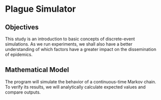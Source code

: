 # Plague Simulator
## Objectives
This study is an introduction to basic concepts of discrete-event simulations. As we run experiments, we shall also have a better understanding of which factors have a greater impact on the dissemination of epidemics.

## Mathematical Model
The program will simulate the behavior of a continuous-time Markov chain. To verify its results, we will analytically calculate expected values and compare outputs.
